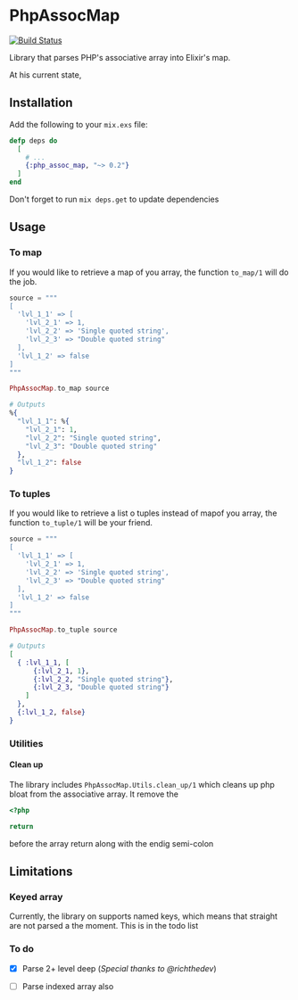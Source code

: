 # PhpAssocMap

[![Build Status](https://travis-ci.org/nicklayb/php_assoc_map.svg?branch=master)](https://travis-ci.org/nicklayb/php_assoc_map)

Library that parses PHP's associative array into Elixir's map.

At his current state,

## Installation

Add the following to your `mix.exs` file:
```elixir
defp deps do
  [
    # ...
    {:php_assoc_map, "~> 0.2"}
  ]
end
```

Don't forget to run `mix deps.get` to update dependencies

## Usage

### To map

If you would like to retrieve a map of you array, the function `to_map/1` will do the job.
```elixir
source = """
[
  'lvl_1_1' => [
    'lvl_2_1' => 1,
    'lvl_2_2' => 'Single quoted string',
    'lvl_2_3' => "Double quoted string"
  ],
  'lvl_1_2' => false
]
"""

PhpAssocMap.to_map source

# Outputs
%{
  "lvl_1_1": %{
    "lvl_2_1": 1,
    "lvl_2_2": "Single quoted string",
    "lvl_2_3": "Double quoted string"
  },
  "lvl_1_2": false
}

```

### To tuples

If you would like to retrieve a list o tuples instead of mapof you array, the function `to_tuple/1` will be your friend.
```elixir
source = """
[
  'lvl_1_1' => [
    'lvl_2_1' => 1,
    'lvl_2_2' => 'Single quoted string',
    'lvl_2_3' => "Double quoted string"
  ],
  'lvl_1_2' => false
]
"""

PhpAssocMap.to_tuple source

# Outputs
[
  { :lvl_1_1, [
      {:lvl_2_1, 1},
      {:lvl_2_2, "Single quoted string"},
      {:lvl_2_3, "Double quoted string"}
    ]
  },
  {:lvl_1_2, false}
}

```

### Utilities

#### Clean up

The library includes `PhpAssocMap.Utils.clean_up/1` which cleans up php bloat from the associative array. It remove the
```php
<?php

return
```

before the array return along with the endig semi-colon

## Limitations

### Keyed array

Currently, the library on supports named keys, which means that straight are not parsed a the moment. This is in the todo list

### To do
- [x] Parse 2+ level deep (*Special thanks to @richthedev*)
- [ ] Parse indexed array also

